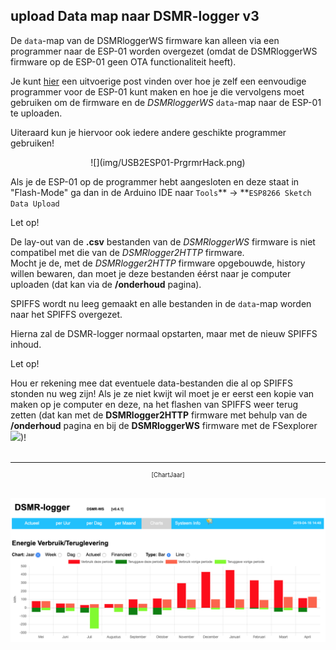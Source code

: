 ## upload Data map naar DSMR-logger v3
De `data`-map van de DSMRloggerWS firmware kan alleen via een programmer naar 
de ESP-01 worden overgezet (omdat de DSMRloggerWS firmware op de ESP-01 geen 
OTA functionaliteit heeft).


Je kunt 
<a href="https://willem.aandewiel.nl/index.php/2018/08/27/eenvoudige-programmer-voor-de-esp-01-esp8266/" target="_blank">
hier</a>
een uitvoerige post vinden over hoe je zelf een eenvoudige programmer voor de
ESP-01 kunt maken en hoe je die vervolgens moet gebruiken om de firmware en de
*DSMRloggerWS* `data`-map naar de ESP-01 te uploaden.

Uiteraard kun je hiervoor ook iedere andere geschikte programmer gebruiken!

<center>![](img/USB2ESP01-PrgrmrHack.png)</center>

Als je de ESP-01 op de programmer hebt aangesloten en deze staat in "Flash-Mode"
ga dan in de Arduino IDE naar `Tools`** -> **`ESP8266 Sketch Data Upload` <br>

<div class="admonition note">
<p class="admonition-title">Let op!</p>
De lay-out van de <b>.csv</b> bestanden van de <i>DSMRloggerWS</i> firmware is niet
compatibel met die van de <i>DSMRlogger2HTTP</i> firmware.<br>
Mocht je de, met de <i>DSMRlogger2HTTP</i> firmware opgebouwde, history willen
bewaren, dan moet je deze bestanden éérst naar je computer uploaden (dat kan
via de <b>/onderhoud</b> pagina).
</div>

SPIFFS wordt nu leeg gemaakt en alle bestanden in de `data`-map worden naar het SPIFFS overgezet.

Hierna zal de DSMR-logger normaal opstarten, maar met de nieuw SPIFFS inhoud.

<div class="admonition note">
<p class="admonition-title">Let op!</p>
Hou er rekening mee dat eventuele data-bestanden die al op SPIFFS stonden nu weg zijn! 
Als je ze niet kwijt wil moet je er eerst een kopie van maken op je computer en deze, 
na het flashen van SPIFFS weer terug zetten (dat kan met de <b>DSMRlogger2HTTP</b> 
firmware met behulp 
van de <b>/onderhoud</b> pagina en bij de <b>DSMRloggerWS</b> firmware met de
FSexplorer <img src="../img/FSexplorer.png">)!
</div>


<br>

---
<center style="font-size: 70%;">[ChartJaar]</center><br>

![](img/ChartJaar.png)



